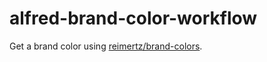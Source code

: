 # alfred-brand-color-workflow

Get a brand color using [reimertz/brand-colors](https://github.com/reimertz/brand-colors/).